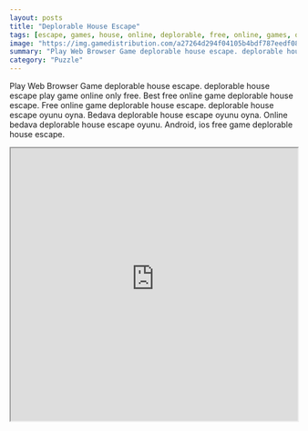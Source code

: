 ```yaml
---
layout: posts
title: "Deplorable House Escape"
tags: [escape, games, house, online, deplorable, free, online, games, oyna, game, free, games, play, play, games]
image: "https://img.gamedistribution.com/a27264d294f04105b4bdf787eedf0803.jpg"
summary: "Play Web Browser Game deplorable house escape. deplorable house escape play game online only free. Best free online game deplorable house escape. Free online game deplorable house escape. deplorable house escape oyunu oyna. Bedava deplorable house escape oyunu oyna. Online bedava deplorable house escape oyunu. Android, ios free game deplorable house escape."
category: "Puzzle"
---
```


Play Web Browser Game deplorable house escape. deplorable house escape play game online only free. Best free online game deplorable house escape. Free online game deplorable house escape. deplorable house escape oyunu oyna. Bedava deplorable house escape oyunu oyna. Online bedava deplorable house escape oyunu. Android, ios free game deplorable house escape.

<iframe width="100%" height="480px;" src="https://flash.gamedistribution.com?game=a27264d294f04105b4bdf787eedf0803"></iframe>